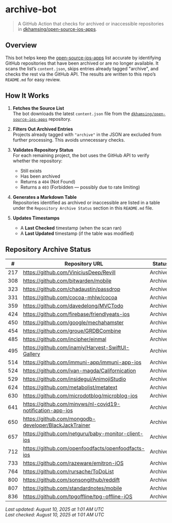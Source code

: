 # archive-bot

> A GitHub Action that checks for archived or inaccessible repositories in [dkhamsing/open-source-ios-apps](https://github.com/dkhamsing/open-source-ios-apps).

## Overview

This bot helps keep the [open-source-ios-apps](https://github.com/dkhamsing/open-source-ios-apps) list accurate by identifying GitHub repositories that have been archived or are no longer available. It scans the list’s `content.json`, skips entries already tagged "archive", and checks the rest via the GitHub API. The results are written to this repo’s `README.md` for easy review.


## How It Works

1. **Fetches the Source List**  
   The bot downloads the latest `content.json` file from the [`dkhamsing/open-source-ios-apps`](https://github.com/dkhamsing/open-source-ios-apps) repository.

2. **Filters Out Archived Entries**  
   Projects already tagged with `"archive"` in the JSON are excluded from further processing. This avoids unnecessary checks.

3. **Validates Repository Status**  
   For each remaining project, the bot uses the GitHub API to verify whether the repository:
   - Still exists
   - Has been archived
   - Returns a `404` (Not Found)
   - Returns a `403` (Forbidden — possibly due to rate limiting)

4. **Generates a Markdown Table**  
   Repositories identified as archived or inaccessible are listed in a table under the `Repository Archive Status` section in this `README.md` file.

5. **Updates Timestamps**  
   - A **Last Checked** timestamp (when the scan ran)
   - A **Last Updated** timestamp (if the table was modified)


## Repository Archive Status

| # | Repository URL | Status |
|---|----------------|--------|
| 217 | https://github.com/ViniciusDeep/Revill | Archived |
| 308 | https://github.com/bitwarden/mobile | Archived |
| 323 | https://github.com/chadaustin/passdrop | Archived |
| 331 | https://github.com/cocoa-mhlw/cocoa | Archived |
| 359 | https://github.com/davedelong/MVCTodo | Archived |
| 424 | https://github.com/firebase/friendlyeats-ios | Archived |
| 450 | https://github.com/google/mechahamster | Archived |
| 454 | https://github.com/groue/GRDBCombine | Archived |
| 485 | https://github.com/incipher/einmal | Archived |
| 495 | https://github.com/inamiy/Harvest-SwiftUI-Gallery | Archived |
| 514 | https://github.com/immuni-app/immuni-app-ios | Archived |
| 524 | https://github.com/ivan-magda/Californication | Archived |
| 529 | https://github.com/insidegui/AnimojiStudio | Archived |
| 624 | https://github.com/metabolist/metatext | Archived |
| 630 | https://github.com/microdotblog/microblog-ios | Archived |
| 641 | https://github.com/minvws/nl-covid19-notification-app-ios | Archived |
| 650 | https://github.com/mongodb-developer/BlackJackTrainer | Archived |
| 657 | https://github.com/netguru/baby-monitor-client-ios | Archived |
| 712 | https://github.com/openfoodfacts/openfoodfacts-ios | Archived |
| 733 | https://github.com/razeware/emitron-iOS | Archived |
| 764 | https://github.com/rursache/ToDoList | Archived |
| 800 | https://github.com/sonsongithub/reddift | Archived |
| 807 | https://github.com/standardnotes/mobile | Archived |
| 836 | https://github.com/tpgoffline/tpg-offline-iOS | Archived |

*Last updated: August 10, 2025 at 1:01 AM UTC*  
*Last checked: August 10, 2025 at 1:01 AM UTC*